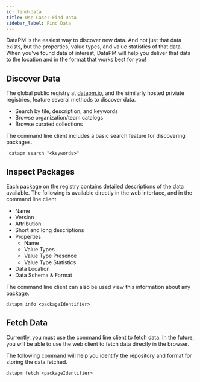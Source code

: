 ```yaml
---
id: find-data
title: Use Case: Find Data
sidebar_label: Find Data
---
```


DataPM is the easiest way to discover new data. And not just that data exists, but the properties, value types, and value statistics of that data. When you've found data of interest, DataPM will help you deliver that data to the location and in the format that works best for you!

## Discover Data

The global public registry at [datapm.io](https://datapm.io), and the similarly hosted priviate registries, feature several methods to discover data. 


* Search by tile, description, and keywords
* Browse organization/team catalogs
* Browse curated collections 


The command line client includes a basic search feature for discovering packages. 

``` datapm search "<keywords>"```


## Inspect Packages

Each package on the registry contains detailed descriptions of the data available. The following is available directly in the web interface, and in the command line client. 

* Name
* Version
* Attribution
* Short and long descriptions
* Properties
  * Name
  * Value Types
  * Value Type Presence 
  * Value Type Statistics
* Data Location
* Data Schema & Format


The command line client can also be used view this information about any package. 

``` datapm info <packageIdentifier> ```



## Fetch Data 

Currently, you must use the command line client to fetch data. In the future, you will be able to use the web client to fetch data directly in the browser. 

The following command will help you identify the repository and format for storing the data fetched. 

``` datapm fetch <packageIdentifier> ```





